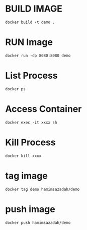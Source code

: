 # BUILD IMAGE
```docker build -t demo .```

# RUN Image
```docker run -dp 8080:8080 demo```

# List Process
```docker ps```

# Access Container
```docker exec -it xxxx sh```

# Kill Process
```docker kill xxxx```

# tag image
```docker tag demo hamimsazadah/demo```
# push image
```docker push hamimsazadah/demo```